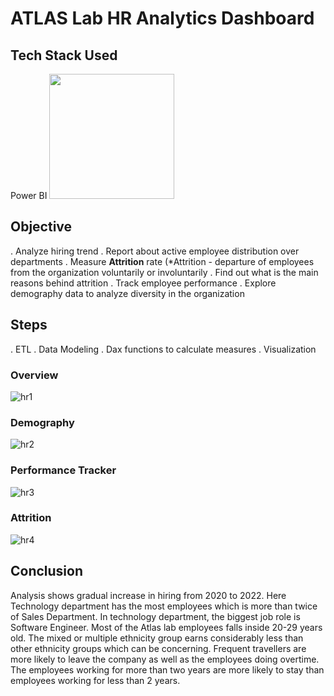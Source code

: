 # ATLAS Lab HR Analytics Dashboard

## Tech Stack Used
Power BI
<img src="https://github.com/user-attachments/assets/ea83c633-866a-461e-a7b6-9e7975671076" width="200" height="200">

## Objective
 . Analyze hiring trend
 . Report about active employee distribution over departments
 . Measure **Attrition** rate (*Attrition - departure of employees from the organization voluntarily or involuntarily 
 . Find out what is the main reasons behind attrition
 . Track employee performance
 . Explore demography data to analyze diversity in the organization

## Steps
. ETL
. Data Modeling
. Dax functions to calculate measures
. Visualization

### Overview
![hr1](https://github.com/user-attachments/assets/be771910-1529-4fc3-9bfc-724243178fdf)


### Demography
![hr2](https://github.com/user-attachments/assets/20fa1bcf-48f6-460d-a18a-d146696a5721)


### Performance Tracker
![hr3](https://github.com/user-attachments/assets/ebafbcef-628f-4171-9eda-bb998fb53c6b)

### Attrition
![hr4](https://github.com/user-attachments/assets/8bee616d-ea0c-41cc-be30-068525a52f55)
## Conclusion
Analysis shows gradual increase in hiring from 2020 to 2022. 
Here Technology department has the most employees which is more than twice of Sales Department. In technology department, the biggest job role is Software Engineer. 
Most of the Atlas lab employees falls inside 20-29 years old. 
The mixed or multiple ethnicity group earns considerably less than other ethnicity groups which can be concerning.
Frequent travellers are more likely to leave the company as well as the employees doing overtime.
The employees working for more than two years are more likely to stay than employees working for less than 2 years.

